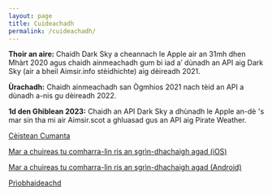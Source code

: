```yaml
---
layout: page
title: Cuideachadh
permalink: /cuideachadh/
---
```


**Thoir an aire:** Chaidh Dark Sky a cheannach le Apple air an 31mh dhen Mhàrt 2020 agus chaidh ainmeachadh gum bi iad a’ dùnadh an API aig Dark Sky (air a bheil Aimsir.info stèidhichte) aig dèireadh 2021.

**Ùrachadh:** Chaidh ainmeachadh san Ògmhios 2021 nach tèid an API a dùnadh a-nis gu dèireadh 2022.

**1d den Ghiblean 2023:** Chaidh an API Dark Sky a dhùnadh le Apple an-dè 's mar sin tha mi air Aimsir.scot a ghluasad gus an API aig Pirate Weather.

[Cèistean Cumanta](/cuideachadh/ceistean-cumanta/)

[Mar a chuireas tu comharra-lìn ris an sgrìn-dhachaigh agad (iOS)](/cuideachadh/comharra-lin-ios/)

[Mar a chuireas tu comharra-lìn ris an sgrìn-dhachaigh agad (Android)](/cuideachadh/comharra-lin-android/)

[Prìobhaideachd](/cuideachadh/priobhaideachd/)
